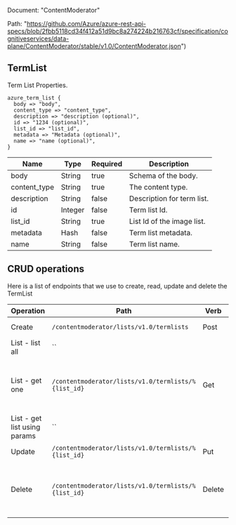 Document: "ContentModerator"


Path: "https://github.com/Azure/azure-rest-api-specs/blob/2fbb5118cd34f412a51d9bc8a274224b216763cf/specification/cognitiveservices/data-plane/ContentModerator/stable/v1.0/ContentModerator.json")

## TermList

Term List  Properties.

```puppet
azure_term_list {
  body => "body",
  content_type => "content_type",
  description => "description (optional)",
  id => "1234 (optional)",
  list_id => "list_id",
  metadata => "Metadata (optional)",
  name => "name (optional)",
}
```

| Name        | Type           | Required       | Description       |
| ------------- | ------------- | ------------- | ------------- |
|body | String | true | Schema of the body. |
|content_type | String | true | The content type. |
|description | String | false | Description for term list. |
|id | Integer | false | Term list Id. |
|list_id | String | true | List Id of the image list. |
|metadata | Hash | false | Term list metadata. |
|name | String | false | Term list name. |



## CRUD operations

Here is a list of endpoints that we use to create, read, update and delete the TermList

| Operation | Path | Verb | Description | OperationID |
| ------------- | ------------- | ------------- | ------------- | ------------- |
|Create|`/contentmoderator/lists/v1.0/termlists`|Post|Creates a Term List|ListManagementTermLists_Create|
|List - list all|``||||
|List - get one|`/contentmoderator/lists/v1.0/termlists/%{list_id}`|Get|Returns list Id details of the term list with list Id equal to list Id passed.|ListManagementTermLists_GetDetails|
|List - get list using params|``||||
|Update|`/contentmoderator/lists/v1.0/termlists/%{list_id}`|Put|Updates an Term List.|ListManagementTermLists_Update|
|Delete|`/contentmoderator/lists/v1.0/termlists/%{list_id}`|Delete|Deletes term list with the list Id equal to list Id passed.|ListManagementTermLists_Delete|
